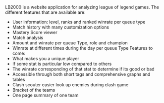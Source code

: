 LB2000 is a website application for analyzing league of legend games. The different features that are available are:
* User information: level, ranks and ranked winrate per queue type
* Match history with many customization options
* Mastery Score viewer
* Match analysis
* Amount and winrate per queue Type, role and champion
* Winrate at different times during the day per queue Type
Features to come:
* What makes you a unique player
* If some stat is particular low compared to others
* The winrate corresponding of that stat to determine if its good or bad
* Accessible through both short tags and comprehensive graphs and tables
* Clash scouter easier look up enemies during clash game
* Bracket of the teams
* One page summary of one team